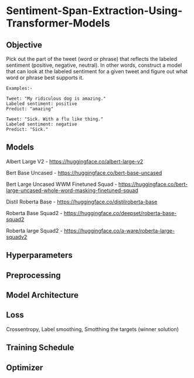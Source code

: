 # Sentiment-Span-Extraction-Using-Transformer-Models

## Objective

Pick out the part of the tweet (word or phrase) that reflects the labeled sentiment (positive, negative, neutral). In other words, construct a model that can look at the labeled sentiment for a given tweet and figure out what word or phrase best supports it.

```
Examples:-

Tweet: "My ridiculous dog is amazing." 
Labeled sentiment: positive
Predict: "amazing"

Tweet: "Sick. With a flu like thing." 
Labeled sentiment: negative
Predict: "Sick."
```

## Models 

Albert Large V2 - https://huggingface.co/albert-large-v2

Bert Base Uncased - https://huggingface.co/bert-base-uncased

Bert Large Uncased WWM Finetuned Squad - https://huggingface.co/bert-large-uncased-whole-word-masking-finetuned-squad

Distil Roberta Base - https://huggingface.co/distilroberta-base

Roberta Base Squad2 - https://huggingface.co/deepset/roberta-base-squad2

Roberta large Squad2 - https://huggingface.co/a-ware/roberta-large-squadv2

## Hyperparameters

## Preprocessing 

## Model Architecture

## Loss
Crossentropy, Label smoothing, Smotthing the targets (winner solution)

## Training Schedule

## Optimizer
